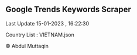

## Google Trends Keywords Scraper 
 
Last Update 15-01-2023 , 16:22:30

Country List :
VIETNAM.json



© Abdul Muttaqin 
